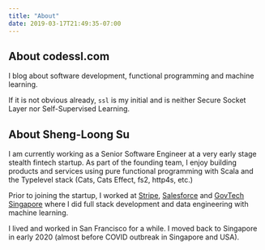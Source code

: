 ```yaml
---
title: "About"
date: 2019-03-17T21:49:35-07:00
---
```


## About codessl.com

I blog about software development, functional programming and machine learning.

If it is not obvious already, `ssl` is my initial and is neither Secure Socket Layer nor Self-Supervised Learning.

## About Sheng-Loong Su

I am currently working as a Senior Software Engineer at a very early stage stealth fintech startup.
As part of the founding team, I enjoy building products and services using pure functional programming with Scala and the Typelevel stack (Cats, Cats Effect, fs2, http4s, etc.)

Prior to joining the startup, I worked at [Stripe](https://stripe.com), [Salesforce](https://salesforce.com) and [GovTech Singapore](https://tech.gov.sg) where I did full stack development and data engineering with machine learning.

I lived and worked in San Francisco for a while. I moved back to Singapore in early 2020 (almost before COVID outbreak in Singapore and USA).
